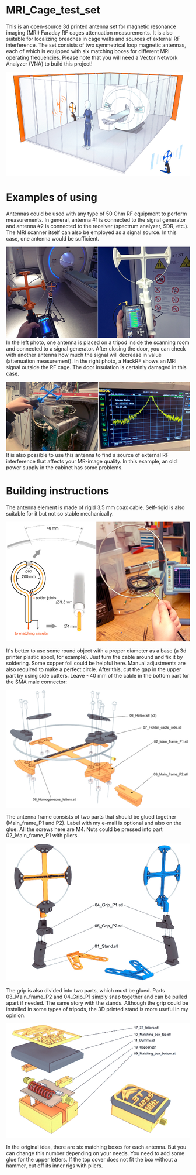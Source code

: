 # MRI_Cage_test_set
This is an open-source 3d printed antenna set for magnetic resonance imaging (MRI) Faraday RF cages attenuation measurements. It is also suitable for localizing breaches in cage walls and sources of external RF interference. The set consists of two symmetrical loop magnetic antennas, each of which is equipped with six matching boxes for different MRI operating frequencies. Please note that you will need a Vector Network Analyzer (VNA) to build this project!

![Antenna set example picture](/Pictures/01_Cage.jpg)


# Examples of using
Antennas could be used with any type of 50 Ohm RF equipment to perform measurements. In general, antenna #1 is connected to the signal generator and antenna #2 is connected to the receiver (spectrum analyzer, SDR, etc.). The MRI scanner itself can also be employed as a signal source. In this case, one antenna would be sufficient.

![Measurements example picture](/Pictures/02_Tests.jpg)
In the left photo, one antenna is placed on a tripod inside the scanning room and connected to a signal generator. After closing the door, you can check with another antenna how much the signal will decrease in value (attenuation measurement). In the right photo, a HackRF shows an MRI signal outside the RF cage. The door insulation is certainly  damaged in this case.

![Interference example picture](/Pictures/02_Tests2.jpg)
It is also possible to use this antenna to find a source of external RF interference that affects your MR-image quality. In this example, an old power supply in the cabinet has some problems.


# Building instructions
The antenna element is made of rigid 3.5 mm coax cable. Self-rigid is also suitable for it but not so stable mechanically.

![Antenna element](/Pictures/03_Antenna-element.jpg)

It's better to use some round object with a proper diameter as a base (a 3d printer plastic spool, for example). Just turn the cable around and fix it by soldering. Some copper foil could be helpful here. Manual adjustments are also required to make a perfect circle. After this, cut the gap in the upper part by using side cutters. Leave ~40 mm of the cable in the bottom part for the SMA male connector:

![Antenna frame](/Pictures/04_Main_frame.jpg)

The antenna frame consists of two parts that should be glued together (Main_frame_P1 and P2). Label with my e-mail is optional and also on the glue. All the screws here are M4. Nuts could be pressed into part 02_Main_frame_P1 with pliers.

![Antenna grip](/Pictures/06_Grip.jpg)

The grip is also divided into two parts, which must be glued. Parts 03_Main_frame_P2 and 04_Grip_P1 simply snap together and can be pulled apart if needed. The same story with the stands. Although the grip could be installed in some types of tripods, the 3D printed stand is more useful in my opinion.

![Antenna matching box](/Pictures/05_Box.jpg)

In the original idea, there are six matching boxes for each antenna. But you can change this number depending on your needs. You need to add some glue for the upper letters. If the top cover does not fit the box without a hammer, cut off its inner rigs with pliers.

